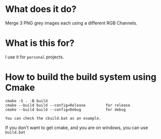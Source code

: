 # What does it do?
Merge 3 PNG grey images each using a different RGB Channels.

# What is this for?
I use it for `personal` projects.

# How to build the build system using Cmake
```
cmake -S . -B build
cmake --build build --config=Release         for release
cmake --build build --config=Debug           for debug
```
```
You can check the cbuild.bat as an example.
```

If you don't want to get cmake, and you are on windows, you can use `build.bat`